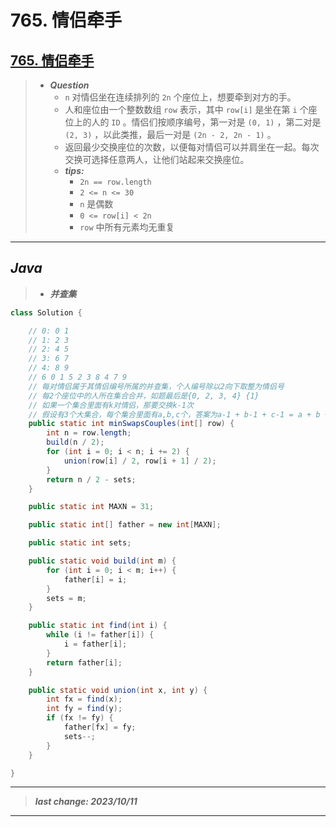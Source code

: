# 765. 情侣牵手

## [765. 情侣牵手](https://leetcode.cn/problems/couples-holding-hands/)

> - ***Question***
>   - `n` 对情侣坐在连续排列的 `2n` 个座位上，想要牵到对方的手。
>   - 人和座位由一个整数数组 `row` 表示，其中 `row[i]` 是坐在第 `i` 个座位上的人的 `ID` 。情侣们按顺序编号，第一对是 `(0, 1)` ，第二对是 `(2, 3)` ，以此类推，最后一对是 `(2n - 2, 2n - 1)` 。
>   - 返回最少交换座位的次数，以便每对情侣可以并肩坐在一起。每次交换可选择任意两人，让他们站起来交换座位。
>   - ***tips:***
>     - `2n == row.length`
>     - `2 <= n <= 30`
>     - `n` 是偶数
>     - `0 <= row[i] < 2n`
>     - `row` 中所有元素均无重复

---

## *Java*

> - ***并查集***

```java
class Solution {

    // 0: 0 1
    // 1: 2 3
    // 2: 4 5
    // 3: 6 7
    // 4: 8 9
    // 6 0 1 5 2 3 8 4 7 9
    // 每对情侣属于其情侣编号所属的并查集，个人编号除以2向下取整为情侣号
    // 每2个座位中的人所在集合合并，如题最后是{0, 2, 3, 4} {1}
    // 如果一个集合里面有k对情侣，那要交换k-1次
    // 假设有3个大集合，每个集合里面有a,b,c个，答案为a-1 + b-1 + c-1 = a + b + c - 3 =情侣对数 - 集合数
    public static int minSwapsCouples(int[] row) {
        int n = row.length;
        build(n / 2);
        for (int i = 0; i < n; i += 2) {
            union(row[i] / 2, row[i + 1] / 2);
        }
        return n / 2 - sets;
    }

    public static int MAXN = 31;

    public static int[] father = new int[MAXN];

    public static int sets;

    public static void build(int m) {
        for (int i = 0; i < m; i++) {
            father[i] = i;
        }
        sets = m;
    }

    public static int find(int i) {
        while (i != father[i]) {
            i = father[i];
        }
        return father[i];
    }

    public static void union(int x, int y) {
        int fx = find(x);
        int fy = find(y);
        if (fx != fy) {
            father[fx] = fy;
            sets--;
        }
    }

}
```

---

> ***last change: 2023/10/11***

---
